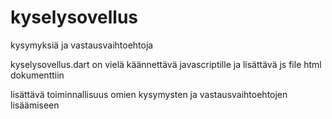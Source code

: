 # kyselysovellus
kysymyksiä ja vastausvaihtoehtoja

kyselysovellus.dart on vielä käännettävä javascriptille ja lisättävä js file html dokumenttiin

lisättävä toiminnallisuus omien kysymysten ja vastausvaihtoehtojen lisäämiseen
